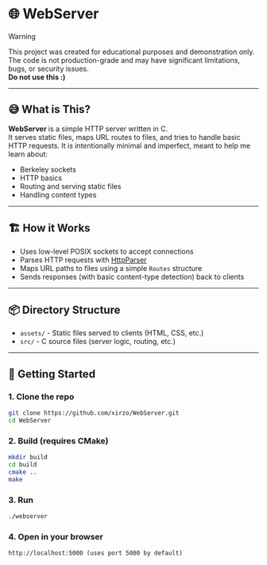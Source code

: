 # 🌐 WebServer

> [!WARNING]  
> This project was created for educational purposes and demonstration only.
> The code is not production-grade and may have significant limitations, bugs, or security issues.  
> **Do not use this :)**

---

## 😅 What is This?

**WebServer** is a simple HTTP server written in C.  
It serves static files, maps URL routes to files, and tries to handle basic HTTP requests. It is intentionally minimal and imperfect, meant to help me learn about:

- Berkeley sockets
- HTTP basics
- Routing and serving static files
- Handling content types

---

## 🏗️ How it Works

- Uses low-level POSIX sockets to accept connections
- Parses HTTP requests with [HttpParser](https://github.com/xirzo/HttpParser)
- Maps URL paths to files using a simple `Routes` structure
- Sends responses (with basic content-type detection) back to clients

---

## 📦 Directory Structure

- `assets/` - Static files served to clients (HTML, CSS, etc.)
- `src/` - C source files (server logic, routing, etc.)

---

## 🚀 Getting Started

### 1. Clone the repo

```sh
git clone https://github.com/xirzo/WebServer.git
cd WebServer
```

### 2. Build (requires CMake)

```sh
mkdir build
cd build
cmake ..
make
```

### 3. Run

```sh
./webserver
```

### 4. Open in your browser

```
http://localhost:5000 (uses port 5000 by default)
```
